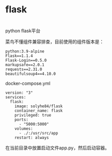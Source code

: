 # flask
#  
python flask平台  

菜鸟不懂组件兼容排查，目前使用的组件版本是：  
```
python:3.9-alpine
Flask==1.1.4
Flask-Login==0.5.0
markupsafe==2.0.1
requests==2.31.0
beautifulsoup4==4.10.0
```

docker-compose.yml  
```
version: "3"
services:
  flask:
    image: solyhe84/flask
    container_name: flask
    privileged: true
    ports:
      - "5000:5000"
    volumes:
      - ./:/usr/src/app
    restart: always
```
在当前目录中放置启动文件app.py，然后启动容器。


